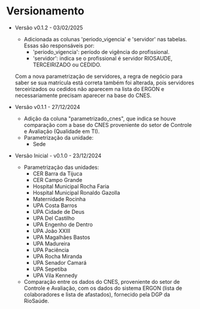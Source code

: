 # Versionamento

- Versão v0.1.2 - 03/02/2025
    - Adicionada as colunas 'periodo_vigencia' e 'servidor' nas tabelas. Essas são responsáveis por:
        - 'periodo_vigencia': período de vigência do profissional.
        - 'servidor': indica se o profissional é servidor RIOSAUDE, TERCEIRIZADO ou CEDIDO.  

    Com a nova parametrização de servidores, a regra de negócio para saber se sua matrícula está correta também foi alterada, pois servidores terceirizados ou cedidos não aparecem na lista do ERGON e necessariamente precisam aparecer na base do CNES.  

- Versão v0.1.1 - 27/12/2024
    - Adição da coluna "parametrizado_cnes", que indica se houve comparação com a base do CNES proveniente do setor de Controle e Avaliação (Qualidade em TI).
    - Parametrização da unidade:
        - Sede

- Versão Inicial - v0.1.0 - 23/12/2024
    - Parametrização das unidades:
        - CER Barra da Tijuca
        - CER Campo Grande
        - Hospital Municipal Rocha Faria
        - Hospital Municipal Ronaldo Gazolla
        - Maternidade Rocinha
        - UPA Costa Barros
        - UPA Cidade de Deus
        - UPA Del Castilho
        - UPA Engenho de Dentro
        - UPA João XXIII
        - UPA Magalhães Bastos
        - UPA Madureira
        - UPA Paciência
        - UPA Rocha Miranda
        - UPA Senador Camará
        - UPA Sepetiba
        - UPA Vila Kennedy
    - Comparação entre os dados do CNES, proveniente do setor de Controle e Avaliação, com os dados do sistema ERGON (lista de colaboradores e lista de afastados), fornecido pela DGP da RioSaúde.
